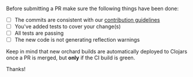 Before submitting a PR make sure the following things have been done:

- [ ] The commits are consistent with our [contribution guidelines](CONTRIBUTING.md)
- [ ] You've added tests to cover your change(s)
- [ ] All tests are passing
- [ ] The new code is not generating reflection warnings

Keep in mind that new orchard builds are automatically deployed to Clojars
once a PR is merged, but **only** if the CI build is green.

Thanks!

